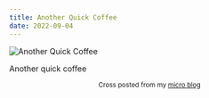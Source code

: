 ```yaml
---
title: Another Quick Coffee
date: 2022-09-04
---
```

![Another Quick Coffee](/d3b8f0afb1.jpg)

<p>Another quick coffee</p>



<center><small>Cross posted from my <a href='http://micro.blog/joshnicholas'>micro blog</a></small></center>

    